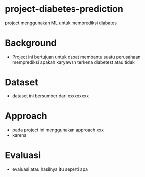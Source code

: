 # project-diabetes-prediction
project menggunakan ML untuk memprediksi diabates

# Background
- Project ini bertujuan untuk dapat membantu suatu perusahaan memprediksi apakah karyawan terkena diabetest atau tidak

# Dataset 
- dataset ini bersumber dari xxxxxxxxx

# Approach
- pada project ini menggunakan approach xxx
- karena

# Evaluasi
- evaluasi atau hasilnya itu seperti apa

